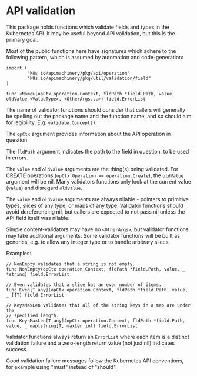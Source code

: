 # API validation

This package holds functions which validate fields and types in the Kubernetes
API. It may be useful beyond API validation, but this is the primary goal.

Most of the public functions here have signatures which adhere to the following
pattern, which is assumed by automation and code-generation:

```
import (
        "k8s.io/apimachinery/pkg/api/operation"
        "k8s.io/apimachinery/pkg/util/validation/field"
)

func <Name>(opCtx operation.Context, fldPath *field.Path, value, oldValue <ValueType>, <OtherArgs...>) field.ErrorList
```

The name of validator functions should consider that callers will generally be
spelling out the package name and the function name, and so should aim for
legibility.  E.g. `validate.Concept()`.

The `opCtx` argument provides information about the API operation in question.

The `fldPath` argument indicates the path to the field in question, to be used
in errors.

The `value` and `oldValue` arguments are the thing(s) being validated.  For
CREATE operations (`opCtx.Operation == operation.Create`), the `oldValue`
argument will be nil.  Many validators functions only look at the current value
(`value`) and disregard `oldValue`.

The `value` and `oldValue` arguments are always nilable - pointers to primitive
types, slices of any type, or maps of any type.  Validator functions should
avoid dereferencing nil, but callers are expected to not pass nil unless the
API field itself was nilable.

Simple content-validators may have no `<OtherArgs>`, but validator functions
may take additional arguments.  Some validator functions will be built as
generics, e.g. to allow any integer type or to handle arbitrary slices.

Examples:

```
// NonEmpty validates that a string is not empty.
func NonEmpty(opCtx operation.Context, fldPath *field.Path, value, _ *string) field.ErrorList

// Even validates that a slice has an even number of items.
func Even[T any](opCtx operation.Context, fldPath *field.Path, value, _ []T) field.ErrorList

// KeysMaxLen validates that all of the string keys in a map are under the
// specified length.
func KeysMaxLen[T any](opCtx operation.Context, fldPath *field.Path, value, _ map[string]T, maxLen int) field.ErrorList
```

Validator functions always return an `ErrorList` where each item is a distinct
validation failure and a zero-length return value (not just nil) indicates
success.

Good validation failure messages follow the Kubernetes API conventions, for
example using "must" instead of "should".

